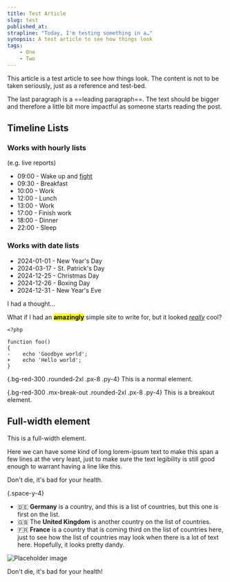 ```yaml
---
title: Test Article
slug: test
published_at:
strapline: "Today, I'm testing something in a…"
synopsis: A test article to see how things look
tags:
    - One
    - Two
---
```


This article is a test article to see how things look. The content is not to be taken seriously, just as a reference and test-bed.

The last paragraph is a ==leading paragraph==. The text should be bigger and therefore a little bit more impactful as someone starts reading the post.

## Timeline Lists

### Works with hourly lists

(e.g. live reports)

- 09:00 - Wake up and <u>fight</u>
- 09:30 - Breakfast
- 10:00 - Work
- 12:00 - Lunch
- 13:00 - Work
- 17:00 - Finish work
- 18:00 - Dinner
- 22:00 - Sleep

### Works with date lists

- 2024-01-01 - New Year's Day
- 2024-03-17 - St. Patrick's Day
- 2024-12-25 - Christmas Day
- 2024-12-26 - Boxing Day
- 2024-12-31 - New Year's Eve

I had a thought...

<x-thought>What if I had an <mark>**amazingly**</mark> simple site to write for, but it looked <u>_really_</u> cool?</x-thought>

```php{3}{5,6}
<?php

function foo()
{
-    echo 'Goodbye world';
+    echo 'Hello world';
}
```

{.bg-red-300 .rounded-2xl .px-8 .py-4}
This is a normal element.

{.bg-red-300 .mx-break-out .rounded-2xl .px-8 .py-4}
This is a breakout element.

<div class="px-8 py-16 my-16 text-blue-900 bg-blue-300 mx-full full-width-quote">
<div class="container max-w-3xl mx-auto">
<h2>Full-width element</h2>

This is a full-width element.

Here we can have some kind of long lorem-ipsum text to make this span a few lines at the very least, just to make sure the text legibility is still good enough to warrant having a line like this.
</div>
</div>

<x-quote name="Liam Hammett" title="Tech Lead" avatar-url="{{ url('images/avatar.jpg') }}">Don't die, it's bad for your health.</x-quote>

{.space-y-4}
- 🇩🇪 **Germany** is a country, and this is a list of countries, but this one is first on the list.
- 🇬🇧 The **United Kingdom** is another country on the list of countries.
- 🇫🇷 **France** is a country that is coming third on the list of countries here, just to see how the list of countries may look when there is a lot of text here. Hopefully, it looks pretty dandy.

![Placeholder image](https://placehold.co/400x400)

<x-quote name="Liam Hammett" title="Tech Lead" :avatar-url="url('images/avatar.jpg')">Don't die, it's bad for your health!</x-quote>
